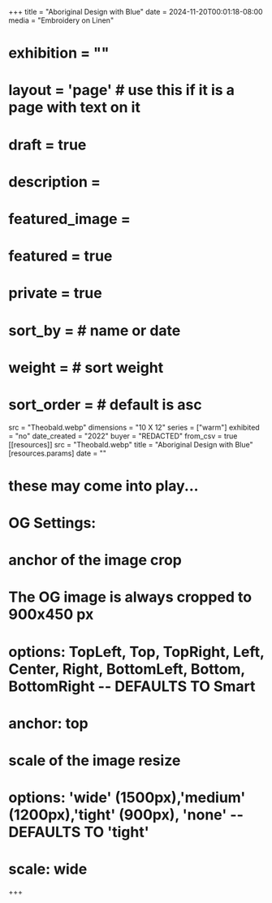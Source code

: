 +++
title = "Aboriginal Design with Blue"
date = 2024-11-20T00:01:18-08:00
media = "Embroidery on Linen"
# exhibition = ""
# layout = 'page' # use this if it is a page with text on it
# draft = true
# description = 
# featured_image = 
# featured = true
# private = true
# sort_by = # name or date
# weight = # sort weight
# sort_order = # default is asc
src = "Theobald.webp"
dimensions = "10 X 12" 
series = ["warm"]
exhibited = "no"
date_created = "2022"
buyer = "REDACTED"
from_csv = true
[[resources]]
  src = "Theobald.webp"
  title = "Aboriginal Design with Blue"
  [resources.params]
  date = ""

# these may come into play...
# OG Settings:
# anchor of the image crop 
#   The OG image is always cropped to 900x450 px
#   options: TopLeft, Top, TopRight, Left, Center, Right, BottomLeft, Bottom, BottomRight -- DEFAULTS TO Smart
# anchor: top
# scale of the image resize 
#   options: 'wide' (1500px),'medium' (1200px),'tight' (900px), 'none' -- DEFAULTS TO 'tight'
# scale: wide 
+++
